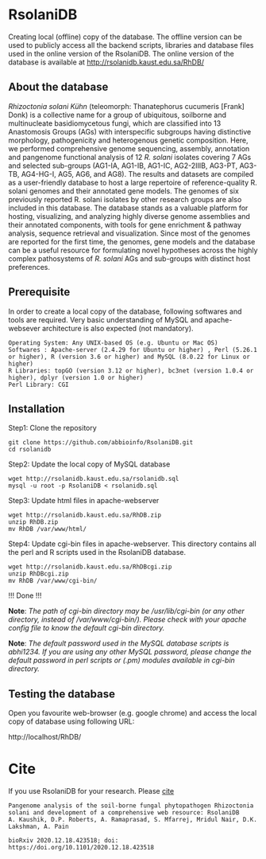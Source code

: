 # RsolaniDB 
Creating local (offline) copy of the database. The offline version can be used to publicly access all the backend scripts, libraries and database files used in the online version of the RsolaniDB. The online version of the database is available at http://rsolanidb.kaust.edu.sa/RhDB/

## About the database
*Rhizoctonia solani Kühn* (teleomorph: Thanatephorus cucumeris [Frank] Donk) is a collective name for a group of ubiquitous, soilborne and multinucleate basidiomycetous fungi, which are classified into 13 Anastomosis Groups (AGs) with interspecific subgroups having distinctive morphology, pathogenicity and heterogenous genetic composition. Here, we performed comprehensive genome sequencing, assembly, annotation and pangenome functional analysis of 12 *R. solani* isolates covering 7 AGs and selected sub-groups (AG1-IA, AG1-IB, AG1-IC, AG2-2IIIB, AG3-PT, AG3-TB, AG4-HG-I, AG5, AG6, and AG8). The results and datasets are compiled as a user-friendly database to host a large repertoire of reference-quality R. solani genomes and their annotated gene models. The genomes of six previously reported R. solani isolates by other research groups are also included in this database. The database stands as a valuable platform for hosting, visualizing, and analyzing highly diverse genome assemblies and their annotated components, with tools for gene enrichment & pathway analysis, sequence retrieval and visualization. Since most of the genomes are reported for the first time, the genomes, gene models and the database can be a useful resource for formulating novel hypotheses across the highly complex pathosystems of *R. solani*  AGs and sub-groups with distinct host preferences. 

## Prerequisite
In order to create a local copy of the database, following softwares and tools are required. Very basic understanding of MySQL and apache-websever architecture is also expected (not mandatory).

```
Operating System: Any UNIX-based OS (e.g. Ubuntu or Mac OS)
Softwares : Apache-server (2.4.29 for Ubuntu or higher) , Perl (5.26.1 or higher), R (version 3.6 or higher) and MySQL (8.0.22 for Linux or higher)
R Libraries: topGO (version 3.12 or higher), bc3net (version 1.0.4 or higher), dplyr (version 1.0 or higher)
Perl Library: CGI
```

## Installation

Step1: Clone the repository
```
git clone https://github.com/abbioinfo/RsolaniDB.git
cd rsolanidb
```
Step2: Update the local copy of MySQL database
```
wget http://rsolanidb.kaust.edu.sa/rsolanidb.sql
mysql -u root -p RsolaniDB < rsolanidb.sql
```
Step3: Update html files in apache-webserver
```
wget http://rsolanidb.kaust.edu.sa/RhDB.zip
unzip RhDB.zip
mv RhDB /var/www/html/
```
Step4: Update cgi-bin files in apache-webserver. This directory contains all the perl and R scripts used in the RsolaniDB database.
```
wget http://rsolanidb.kaust.edu.sa/RhDBcgi.zip
unzip RhDBcgi.zip
mv RhDB /var/www/cgi-bin/
```
!!! Done !!!


**Note**: *The path of cgi-bin directory may be /usr/lib/cgi-bin (or any other directory, instead of /var/www/cgi-bin/). Please check with your apache config file to know the default cgi-bin directory.*

**Note**: *The default password used in the MySQL database scripts is abhi1234. If you are using any other MySQL password, please change the default password in perl scripts or (.pm) modules available in cgi-bin directory.*


## Testing the database 

Open you favourite web-browser (e.g. google chrome) and access the local copy of database using following URL:

http://localhost/RhDB/



# Cite
If you use RsolaniDB for your research. Please [cite](https://www.biorxiv.org/content/10.1101/2020.12.18.423518v1)

```
Pangenome analysis of the soil-borne fungal phytopathogen Rhizoctonia solani and development of a comprehensive web resource: RsolaniDB
A. Kaushik, D.P. Roberts, A. Ramaprasad, S. Mfarrej, Mridul Nair, D.K. Lakshman, A. Pain

bioRxiv 2020.12.18.423518; doi: https://doi.org/10.1101/2020.12.18.423518
```

